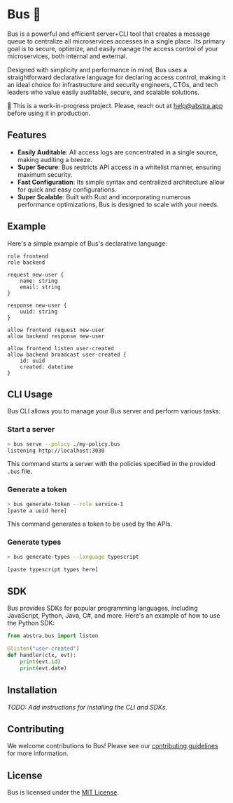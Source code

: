 # Bus 🚌

Bus is a powerful and efficient server+CLI tool that creates a message queue to centralize all microservices accesses in a single place. Its primary goal is to secure, optimize, and easily manage the access control of your microservices, both internal and external.

Designed with simplicity and performance in mind, Bus uses a straightforward declarative language for declaring access control, making it an ideal choice for infrastructure and security engineers, CTOs, and tech leaders who value easily auditable, secure, and scalable solutions.

🚧 This is a work-in-progress project. Please, reach out at help@abstra.app before using it in production.

## Features

- **Easily Auditable**: All access logs are concentrated in a single source, making auditing a breeze.
- **Super Secure**: Bus restricts API access in a whitelist manner, ensuring maximum security.
- **Fast Configuration**: Its simple syntax and centralized architecture allow for quick and easy configurations.
- **Super Scalable**: Built with Rust and incorporating numerous performance optimizations, Bus is designed to scale with your needs.

## Example

Here's a simple example of Bus's declarative language:

```bus
role frontend
role backend

request new-user {
    name: string
    email: string
}

response new-user {
    uuid: string
}

allow frontend request new-user
allow backend response new-user

allow frontend listen user-created
allow backend broadcast user-created {
    id: uuid
    created: datetime
}
```

## CLI Usage

Bus CLI allows you to manage your Bus server and perform various tasks:

### Start a server

```bash
> bus serve --policy ./my-policy.bus
listening http://localhost:3030
```

This command starts a server with the policies specified in the provided `.bus` file.

### Generate a token

```bash
> bus generate-token --role service-1
[paste a uuid here]
```

This command generates a token to be used by the APIs.

### Generate types

```bash
> bus generate-types --language typescript

[paste typescript types here]
```

## SDK

Bus provides SDKs for popular programming languages, including JavaScript, Python, Java, C#, and more. Here's an example of how to use the Python SDK:

```python
from abstra.bus import listen

@listen("user-created")
def handler(ctx, evt):
    print(evt.id)
    print(evt.date)
```

## Installation

_TODO: Add instructions for installing the CLI and SDKs._

## Contributing

We welcome contributions to Bus! Please see our [contributing guidelines](CONTRIBUTING.md) for more information.

## License

Bus is licensed under the [MIT License](LICENSE).